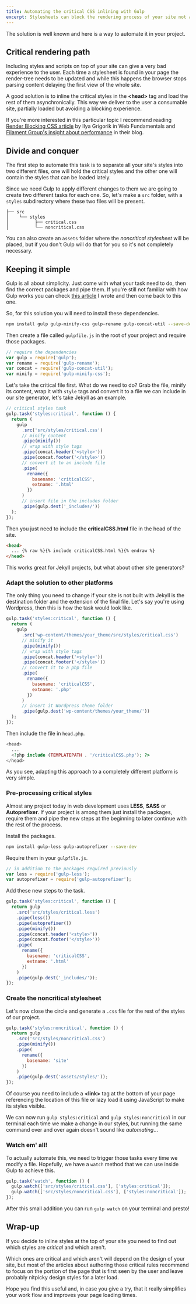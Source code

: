 ```yaml
---
title: Automating the critical CSS inlining with Gulp
excerpt: Stylesheets can block the rendering process of your site not allowing the user to see the content while all the resources are being loaded.
---
```


The solution is well known and here is a way to automate it in your project.

## Critical rendering path

Including styles and scripts on top of your site can give a very bad experience to the user. Each time a stylesheet is found in your page the render-tree needs to be updated and while this happens the browser stops parsing content delaying the first view of the whole site.

A good solution is to inline the critical styles in the **&lt;head&gt;** tag and load the rest of them asynchronically. This way we deliver to the user a consumable site, partially loaded but avoiding a blocking experience.

If you're more interested in this particular topic I recommend reading [Render Blocking CSS article](//developers.google.com/web/fundamentals/performance/critical-rendering-path/render-blocking-css) by Ilya Grigorik in Web Fundamentals and [Filament Group's insight about performance](//www.filamentgroup.com/lab/performance-rwd.html) in their blog.

## Divide and conquer

The first step to automate this task is to separate all your site's styles into two different files, one will hold the critical styles and the other one will contain the styles that can be loaded lately.

Since we need Gulp to apply different changes to them we are going to create two different tasks for each one. So, let's make a `src` folder, with a `styles` subdirectory where these two files will be present.

```
├── src
│    └── styles
│          ├── critical.css
│          └── noncritical.css
```

You can also create an `assets` folder where the _noncritical stylesheet_ will be placed, but if you don't Gulp will do that for you so it's not completely necessary.

## Keeping it simple

Gulp is all about simplicity. Just come with what your task need to do, then find the correct packages and pipe them. If you're still not familiar with how Gulp works you can check [this article](//jeremenichelli.github.io/2015/05/using-gulp/) I wrote and then come back to this one.

So, for this solution you will need to install these dependencies.

```bash
npm install gulp gulp-minify-css gulp-rename gulp-concat-util --save-dev
```

Then create a file called `gulpfile.js` in the root of your project and require those packages.

```js
// require the dependencies
var gulp = require('gulp');
var rename = require('gulp-rename');
var concat = require('gulp-concat-util');
var minify = require('gulp-minify-css');
```

Let's take the critical file first. What do we need to do? Grab the file, minify its content, wrap it with `style` tags and convert it to a file we can include in our site generator, let's take Jekyll as an example.

```js
// critical styles task
gulp.task('styles:critical', function () {
  return (
    gulp
      .src('src/styles/critical.css')
      // minify content
      .pipe(minify())
      // wrap with style tags
      .pipe(concat.header('<style>'))
      .pipe(concat.footer('</style>'))
      // convert it to an include file
      .pipe(
        rename({
          basename: 'criticalCSS',
          extname: '.html'
        })
      )
      // insert file in the includes folder
      .pipe(gulp.dest('_includes/'))
  );
});
```

Then you just need to include the **criticalCSS.html** file in the head of the site.

```html
<head>
  ... {% raw %}{% include criticalCSS.html %}{% endraw %}
</head>
```

This works great for Jekyll projects, but what about other site generators?

### Adapt the solution to other platforms

The only thing you need to change if your site is not built with Jekyll is the destination folder and the extension of the final file. Let's say you're using Wordpress, then this is how the task would look like.

```js
gulp.task('styles:critical', function () {
  return (
    gulp
      .src('wp-content/themes/your_theme/src/styles/critical.css')
      // minify it
      .pipe(minify())
      // wrap with style tags
      .pipe(concat.header('<style>'))
      .pipe(concat.footer('</style>'))
      // convert it to a php file
      .pipe(
        rename({
          basename: 'criticalCSS',
          extname: '.php'
        })
      )
      // insert it Wordpress theme folder
      .pipe(gulp.dest('wp-content/themes/your_theme/'))
  );
});
```

Then include the file in `head.php`.

```php
<head>
  ...
  <?php include (TEMPLATEPATH . '/criticalCSS.php'); ?>
</head>
```

As you see, adapting this approach to a completely different platform is very simple.

### Pre-processing critical styles

Almost any project today in web development uses **LESS**, **SASS** or **Autoprefixer**. If your project is among them just install the packages, require them and pipe the new steps at the beginning to later continue with the rest of the process.

Install the packages.

```bash
npm install gulp-less gulp-autoprefixer --save-dev
```

Require them in your `gulpfile.js`.

```js
// in addition to the packages required previously
var less = require('gulp-less');
var autoprefixer = require('gulp-autoprefixer');
```

Add these new steps to the task.

```js
gulp.task('styles:critical', function () {
  return gulp
    .src('src/styles/critical.less')
    .pipe(less())
    .pipe(autoprefixer())
    .pipe(minify())
    .pipe(concat.header('<style>'))
    .pipe(concat.footer('</style>'))
    .pipe(
      rename({
        basename: 'criticalCSS',
        extname: '.html'
      })
    )
    .pipe(gulp.dest('_includes/'));
});
```

### Create the noncritical stylesheet

Let's now close the circle and generate a `.css` file for the rest of the styles of our project.

```js
gulp.task('styles:noncritical', function () {
  return gulp
    .src('src/styles/noncritical.css')
    .pipe(minify())
    .pipe(
      rename({
        basename: 'site'
      })
    )
    .pipe(gulp.dest('assets/styles/'));
});
```

Of course you need to include a **&lt;link&gt;** tag at the bottom of your page referencing the location of this file or lazy load it using JavaScript to make its styles visible.

We can now run `gulp styles:critical` and `gulp styles:noncritical` in our terminal each time we make a change in our styles, but running the same command over and over again doesn't sound like _automating_...

### Watch em' all!

To actually automate this, we need to trigger those tasks every time we modify a file. Hopefully, we have a `watch` method that we can use inside Gulp to achieve this.

```js
gulp.task('watch', function () {
  gulp.watch(['src/styles/critical.css'], ['styles:critical']);
  gulp.watch(['src/styles/noncritical.css'], ['styles:noncritical']);
});
```

After this small addition you can run `gulp watch` on your terminal and presto!

## Wrap-up

If you decide to inline styles at the top of your site you need to find out which styles are _critical_ and which aren't.

Which ones are critical and which aren't will depend on the design of your site, but most of the articles about authoring those critical rules recommend to focus on the portion of the page that is first seen by the user and leave probably nitpicky design styles for a later load.

Hope you find this useful and, in case you give a try, that it really simplifies your work flow and improves your page loading times.
